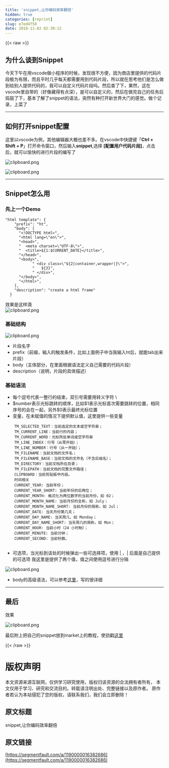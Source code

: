 ```yaml
---
title: 'snippet,让你编码效率翻倍'
hidden: true
categories: [reprint]
slug: e7ed4f50
date: 2018-11-02 02:30:12
---
```


{{< raw >}}
<h2 id="articleHeader0">&#x4E3A;&#x4EC0;&#x4E48;&#x8C08;&#x5230;Snippet</h2><p>&#x4ECA;&#x5929;&#x4E0B;&#x5348;&#x5728;&#x7528;vscode&#x505A;&#x5C0F;&#x7A0B;&#x5E8F;&#x7684;&#x65F6;&#x5019;&#xFF0C;&#x53D1;&#x73B0;&#x5F88;&#x4E0D;&#x65B9;&#x4FBF;&#xFF0C;&#x56E0;&#x4E3A;&#x5546;&#x5E97;&#x91CC;&#x63D0;&#x4F9B;&#x7684;&#x4EE3;&#x7801;&#x7247;&#x6BB5;&#x6781;&#x4E3A;&#x6709;&#x9650;&#xFF0C;&#x800C;&#x4E14;&#x5E73;&#x65F6;&#x51E0;&#x4E4E;&#x6BCF;&#x5929;&#x90FD;&#x9700;&#x8981;&#x7528;&#x5230;&#x4EE3;&#x7801;&#x7247;&#x6BB5;&#xFF0C;&#x6240;&#x4EE5;&#x5C31;&#x5728;&#x601D;&#x8003;&#x4ED6;&#x4EEC;&#x662F;&#x600E;&#x4E48;&#x505A;&#x5230;&#x7ED9;&#x522B;&#x4EBA;&#x63D0;&#x4F9B;&#x4EE3;&#x7801;&#x7684;&#xFF0C;&#x6211;&#x53EF;&#x4EE5;&#x81EA;&#x5B9A;&#x4E49;&#x4EE3;&#x7801;&#x7247;&#x6BB5;&#x5417;&#x3002;&#x7136;&#x540E;&#x67E5;&#x4E86;&#x4E0B;&#xFF0C;&#x679C;&#x7136;&#xFF0C;&#x8FD9;&#x5728;vscode&#x91CC;&#x81EA;&#x5E26;&#x7684;&#xFF08;&#x597D;&#x50CF;&#x85CF;&#x5F97;&#x6709;&#x70B9;&#x6DF1;&#xFF09;&#xFF0C;&#x662F;&#x53EF;&#x4EE5;&#x81EA;&#x5B9A;&#x4E49;&#x7684;&#xFF0C;&#x7136;&#x540E;&#x5728;&#x505A;&#x5B8C;&#x81EA;&#x5DF1;&#x7684;&#x4EFB;&#x52A1;&#x540E;&#x6363;&#x9F13;&#x4E86;&#x4E0B;&#xFF0C;&#x57FA;&#x672C;&#x4E86;&#x89E3;&#x4E86;snippet&#x7684;&#x8BED;&#x6CD5;&#xFF0C;&#x7A81;&#x7136;&#x6709;&#x79CD;&#x6253;&#x5F00;&#x65B0;&#x4E16;&#x754C;&#x5927;&#x95E8;&#x7684;&#x611F;&#x89C9;&#x3002;&#x505A;&#x4E2A;&#x8BB0;&#x5F55;&#xFF0C;&#x4E0A;&#x83DC;&#x4E86;</p><hr><h2 id="articleHeader1">&#x5982;&#x4F55;&#x6253;&#x5F00;snippet&#x914D;&#x7F6E;</h2><p>&#x8FD9;&#x91CC;&#x4EE5;vscode&#x4E3A;&#x4F8B;&#xFF0C;&#x5176;&#x4ED6;&#x7F16;&#x8F91;&#x5668;&#x5927;&#x6982;&#x4E5F;&#x5DEE;&#x4E0D;&#x591A;&#x3002;&#x5728;vscode&#x4E2D;&#x5FEB;&#x6377;&#x952E;&#x300C;<strong>Ctrl + Shift + P</strong>&#x300D;&#x6253;&#x5F00;&#x547D;&#x4EE4;&#x7A97;&#x53E3;&#xFF0C;&#x7136;&#x540E;&#x8F93;&#x5165;<strong>snippet</strong>,&#x9009;&#x62E9; <strong>[&#x914D;&#x7F6E;&#x7528;&#x6237;&#x4EE3;&#x7801;&#x7247;&#x6BB5;]</strong>&#xFF0C;&#x70B9;&#x51FB;&#x540E;&#xFF0C;&#x5C31;&#x53EF;&#x4EE5;&#x6109;&#x5FEB;&#x7684;&#x8FDB;&#x884C;&#x7247;&#x6BB5;&#x7684;&#x7F16;&#x5199;&#x4E86;</p><p><span class="img-wrap"><img data-src="/img/bVbgT1P?w=731&amp;h=258" src="https://static.alili.tech/img/bVbgT1P?w=731&amp;h=258" alt="clipboard.png" title="clipboard.png" style="cursor:pointer;display:inline"></span></p><p><span class="img-wrap"><img data-src="/img/bVbgT1R?w=597&amp;h=472" src="https://static.alili.tech/img/bVbgT1R?w=597&amp;h=472" alt="clipboard.png" title="clipboard.png" style="cursor:pointer;display:inline"></span></p><hr><h2 id="articleHeader2">Snippet&#x600E;&#x4E48;&#x7528;</h2><h3 id="articleHeader3">&#x5148;&#x4E0A;&#x4E00;&#x4E2A;Demo</h3><div class="widget-codetool" style="display:none"><div class="widget-codetool--inner"><span class="selectCode code-tool" data-toggle="tooltip" data-placement="top" title="" data-original-title="&#x5168;&#x9009;"></span> <span type="button" class="copyCode code-tool" data-toggle="tooltip" data-placement="top" data-clipboard-text="&quot;html template&quot;: {
    &quot;prefix&quot;: &quot;ht&quot;,
    &quot;body&quot;: [
      &quot;&lt;!DOCTYPE html&gt;&quot;,
      &quot;&lt;html lang=\&quot;en\&quot;&gt;&quot;,
      &quot;&lt;head&gt;&quot;,
      &quot;  &lt;meta charset=\&quot;UTF-8\&quot;&gt;&quot;,
      &quot;  &lt;title&gt;${1:$CURRENT_DATE}&lt;/title&gt;&quot;,
      &quot;&lt;/head&gt;&quot;,
      &quot;&lt;body&gt;&quot;,
            &quot; &lt;div class=\&quot;${2|container,wrapper|}\&quot;&gt;&quot;,
            &quot;   ${3}&quot;,
            &quot; &lt;/div&gt;&quot;,
      &quot;&lt;/body&gt;&quot;,
      &quot;&lt;/html&gt;&quot;,
    ],
    &quot;description&quot;: &quot;create a html frame&quot;
  }" title="" data-original-title="&#x590D;&#x5236;"></span> <span type="button" class="saveToNote code-tool" data-toggle="tooltip" data-placement="top" title="" data-original-title="&#x653E;&#x8FDB;&#x7B14;&#x8BB0;"></span></div></div><pre class="hljs xml"><code>&quot;html template&quot;: {
    &quot;prefix&quot;: &quot;ht&quot;,
    &quot;body&quot;: [
      &quot;<span class="hljs-meta">&lt;!DOCTYPE html&gt;</span>&quot;,
      &quot;<span class="hljs-tag">&lt;<span class="hljs-name">html</span> <span class="hljs-attr">lang</span>=<span class="hljs-string">\</span>&quot;<span class="hljs-attr">en</span>\&quot;&gt;</span>&quot;,
      &quot;<span class="hljs-tag">&lt;<span class="hljs-name">head</span>&gt;</span>&quot;,
      &quot;  <span class="hljs-tag">&lt;<span class="hljs-name">meta</span> <span class="hljs-attr">charset</span>=<span class="hljs-string">\</span>&quot;<span class="hljs-attr">UTF-8</span>\&quot;&gt;</span>&quot;,
      &quot;  <span class="hljs-tag">&lt;<span class="hljs-name">title</span>&gt;</span>${1:$CURRENT_DATE}<span class="hljs-tag">&lt;/<span class="hljs-name">title</span>&gt;</span>&quot;,
      &quot;<span class="hljs-tag">&lt;/<span class="hljs-name">head</span>&gt;</span>&quot;,
      &quot;<span class="hljs-tag">&lt;<span class="hljs-name">body</span>&gt;</span>&quot;,
            &quot; <span class="hljs-tag">&lt;<span class="hljs-name">div</span> <span class="hljs-attr">class</span>=<span class="hljs-string">\</span>&quot;${<span class="hljs-attr">2</span>|<span class="hljs-attr">container</span>,<span class="hljs-attr">wrapper</span>|}\&quot;&gt;</span>&quot;,
            &quot;   ${3}&quot;,
            &quot; <span class="hljs-tag">&lt;/<span class="hljs-name">div</span>&gt;</span>&quot;,
      &quot;<span class="hljs-tag">&lt;/<span class="hljs-name">body</span>&gt;</span>&quot;,
      &quot;<span class="hljs-tag">&lt;/<span class="hljs-name">html</span>&gt;</span>&quot;,
    ],
    &quot;description&quot;: &quot;create a html frame&quot;
  }</code></pre><p>&#x6548;&#x679C;&#x662F;&#x8FD9;&#x6837;&#x6EF4;<br><span class="img-wrap"><img data-src="/img/bVbgTRV?w=288&amp;h=232" src="https://static.alili.tech/img/bVbgTRV?w=288&amp;h=232" alt="clipboard.png" title="clipboard.png" style="cursor:pointer;display:inline"></span></p><h3 id="articleHeader4">&#x57FA;&#x7840;&#x7ED3;&#x6784;</h3><p><span class="img-wrap"><img data-src="/img/bVbgTn7?w=598&amp;h=139" src="https://static.alili.tech/img/bVbgTn7?w=598&amp;h=139" alt="clipboard.png" title="clipboard.png" style="cursor:pointer;display:inline"></span></p><ul><li>&#x7247;&#x6BB5;&#x540D;&#x5B57;</li><li>prefix&#xFF08;&#x524D;&#x7F00;&#xFF0C;&#x8F93;&#x5165;&#x7684;&#x89E6;&#x53D1;&#x6761;&#x4EF6;&#xFF0C;&#x6BD4;&#x5982;&#x4E0A;&#x9762;&#x4F8B;&#x5B50;&#x4E2D;&#x5F53;&#x6211;&#x8F93;&#x5165;ht&#x540E;&#xFF0C;&#x5C31;&#x80FD;tab&#x51FA;&#x6765;&#x7247;&#x6BB5;&#xFF09;</li><li>body&#xFF08;&#x4E3B;&#x4F53;&#x90E8;&#x5206;&#xFF0C;&#x5728;&#x91CC;&#x9762;&#x6839;&#x636E;&#x8BED;&#x6CD5;&#x5B9A;&#x4E49;&#x81EA;&#x5DF1;&#x9700;&#x8981;&#x7684;&#x4EE3;&#x7801;&#x7247;&#x6BB5;&#xFF09;</li><li>description&#xFF08;&#x8BF4;&#x660E;&#xFF0C;&#x7247;&#x6BB5;&#x7684;&#x5177;&#x4F53;&#x63CF;&#x8FF0;&#xFF09;</li></ul><h3 id="articleHeader5">&#x57FA;&#x7840;&#x8BED;&#x6CD5;</h3><ul><li>&#x6BCF;&#x4E2A;&#x9017;&#x53F7;&#x4EE3;&#x8868;&#x4E00;&#x6574;&#x884C;&#x7684;&#x7ED3;&#x675F;&#xFF0C;&#x53CC;&#x5F15;&#x53F7;&#x9700;&#x8981;&#x7528;&#x8F6C;&#x4E49;&#x5B57;&#x7B26; \</li><li>$number&#x8868;&#x793A;&#x5149;&#x6807;&#x8DF3;&#x8F6C;&#x7684;&#x987A;&#x5E8F;&#xFF0C;&#x6BD4;&#x5982;$1&#x8868;&#x793A;&#x5149;&#x6807;&#x9996;&#x6B21;&#x9700;&#x8981;&#x8DF3;&#x8F6C;&#x7684;&#x4F4D;&#x7F6E;&#xFF0C;&#x76F8;&#x540C;&#x5E8F;&#x53F7;&#x7684;&#x4F1A;&#x5728;&#x4E00;&#x8D77;&#xFF0C;&#x53E6;&#x5916;$0&#x8868;&#x793A;&#x6700;&#x7EC8;&#x5149;&#x6807;&#x4F4D;&#x7F6E;</li><li>&#x53D8;&#x91CF;&#xFF0C;&#x5728;&#x672A;&#x8D4B;&#x503C;&#x7684;&#x60C5;&#x51B5;&#x4E0B;&#x63D0;&#x4F9B;&#x9ED8;&#x8BA4;&#x503C;&#xFF0C;&#x8FD9;&#x91CC;&#x63D0;&#x4F9B;&#x4E00;&#x4E9B;&#x53D8;&#x91CF;</li></ul><div class="widget-codetool" style="display:none"><div class="widget-codetool--inner"><span class="selectCode code-tool" data-toggle="tooltip" data-placement="top" title="" data-original-title="&#x5168;&#x9009;"></span> <span type="button" class="copyCode code-tool" data-toggle="tooltip" data-placement="top" data-clipboard-text="    TM_SELECTED_TEXT&#xFF1A;&#x5F53;&#x524D;&#x9009;&#x5B9A;&#x7684;&#x6587;&#x672C;&#x6216;&#x7A7A;&#x5B57;&#x7B26;&#x4E32;&#xFF1B; 
    TM_CURRENT_LINE&#xFF1A;&#x5F53;&#x524D;&#x884C;&#x7684;&#x5185;&#x5BB9;&#xFF1B;
    TM_CURRENT_WORD&#xFF1A;&#x5149;&#x6807;&#x6240;&#x5904;&#x5355;&#x8BCD;&#x6216;&#x7A7A;&#x5B57;&#x7B26;&#x4E32; 
    TM_LINE_INDEX&#xFF1A;&#x884C;&#x53F7;&#xFF08;&#x4ECE;&#x96F6;&#x5F00;&#x59CB;&#xFF09;&#xFF1B;
    TM_LINE_NUMBER&#xFF1A;&#x884C;&#x53F7;&#xFF08;&#x4ECE;&#x4E00;&#x5F00;&#x59CB;&#xFF09;&#xFF1B;
    TM_FILENAME&#xFF1A;&#x5F53;&#x524D;&#x6587;&#x6863;&#x7684;&#x6587;&#x4EF6;&#x540D;&#xFF1B;
    TM_FILENAME_BASE&#xFF1A;&#x5F53;&#x524D;&#x6587;&#x6863;&#x7684;&#x6587;&#x4EF6;&#x540D;&#xFF08;&#x4E0D;&#x542B;&#x540E;&#x7F00;&#x540D;&#xFF09;&#xFF1B;
    TM_DIRECTORY&#xFF1A;&#x5F53;&#x524D;&#x6587;&#x6863;&#x6240;&#x5728;&#x76EE;&#x5F55;&#xFF1B;
    TM_FILEPATH&#xFF1A;&#x5F53;&#x524D;&#x6587;&#x6863;&#x7684;&#x5B8C;&#x6574;&#x6587;&#x4EF6;&#x8DEF;&#x5F84;&#xFF1B;
    CLIPBOARD&#xFF1A;&#x5F53;&#x524D;&#x526A;&#x8D34;&#x677F;&#x4E2D;&#x5185;&#x5BB9;&#x3002;
    &#x65F6;&#x95F4;&#x76F8;&#x5173;
    CURRENT_YEAR: &#x5F53;&#x524D;&#x5E74;&#x4EFD;&#xFF1B;
    CURRENT_YEAR_SHORT: &#x5F53;&#x524D;&#x5E74;&#x4EFD;&#x7684;&#x540E;&#x4E24;&#x4F4D;&#xFF1B;
    CURRENT_MONTH: &#x683C;&#x5F0F;&#x5316;&#x4E3A;&#x4E24;&#x4F4D;&#x6570;&#x5B57;&#x7684;&#x5F53;&#x524D;&#x6708;&#x4EFD;&#xFF0C;&#x5982; 02&#xFF1B;
    CURRENT_MONTH_NAME: &#x5F53;&#x524D;&#x6708;&#x4EFD;&#x7684;&#x5168;&#x79F0;&#xFF0C;&#x5982; July&#xFF1B;
    CURRENT_MONTH_NAME_SHORT: &#x5F53;&#x524D;&#x6708;&#x4EFD;&#x7684;&#x7B80;&#x79F0;&#xFF0C;&#x5982; Jul&#xFF1B;
    CURRENT_DATE: &#x5F53;&#x5929;&#x6708;&#x4EFD;&#x7B2C;&#x51E0;&#x5929;&#xFF1B;
    CURRENT_DAY_NAME: &#x5F53;&#x5929;&#x5468;&#x51E0;&#xFF0C;&#x5982; Monday&#xFF1B;
    CURRENT_DAY_NAME_SHORT: &#x5F53;&#x5929;&#x5468;&#x51E0;&#x7684;&#x7B80;&#x79F0;&#xFF0C;&#x5982; Mon&#xFF1B;
    CURRENT_HOUR: &#x5F53;&#x524D;&#x5C0F;&#x65F6;&#xFF08;24 &#x5C0F;&#x65F6;&#x5236;&#xFF09;&#xFF1B;
    CURRENT_MINUTE: &#x5F53;&#x524D;&#x5206;&#x949F;&#xFF1B;
    CURRENT_SECOND: &#x5F53;&#x524D;&#x79D2;&#x6570;&#x3002;
    " title="" data-original-title="&#x590D;&#x5236;"></span> <span type="button" class="saveToNote code-tool" data-toggle="tooltip" data-placement="top" title="" data-original-title="&#x653E;&#x8FDB;&#x7B14;&#x8BB0;"></span></div></div><pre class="hljs dts"><code>    TM_SELECTED_TEXT&#xFF1A;&#x5F53;&#x524D;&#x9009;&#x5B9A;&#x7684;&#x6587;&#x672C;&#x6216;&#x7A7A;&#x5B57;&#x7B26;&#x4E32;&#xFF1B; 
    TM_CURRENT_LINE&#xFF1A;&#x5F53;&#x524D;&#x884C;&#x7684;&#x5185;&#x5BB9;&#xFF1B;
    TM_CURRENT_WORD&#xFF1A;&#x5149;&#x6807;&#x6240;&#x5904;&#x5355;&#x8BCD;&#x6216;&#x7A7A;&#x5B57;&#x7B26;&#x4E32; 
    TM_LINE_INDEX&#xFF1A;&#x884C;&#x53F7;&#xFF08;&#x4ECE;&#x96F6;&#x5F00;&#x59CB;&#xFF09;&#xFF1B;
    TM_LINE_NUMBER&#xFF1A;&#x884C;&#x53F7;&#xFF08;&#x4ECE;&#x4E00;&#x5F00;&#x59CB;&#xFF09;&#xFF1B;
    TM_FILENAME&#xFF1A;&#x5F53;&#x524D;&#x6587;&#x6863;&#x7684;&#x6587;&#x4EF6;&#x540D;&#xFF1B;
    TM_FILENAME_BASE&#xFF1A;&#x5F53;&#x524D;&#x6587;&#x6863;&#x7684;&#x6587;&#x4EF6;&#x540D;&#xFF08;&#x4E0D;&#x542B;&#x540E;&#x7F00;&#x540D;&#xFF09;&#xFF1B;
    TM_DIRECTORY&#xFF1A;&#x5F53;&#x524D;&#x6587;&#x6863;&#x6240;&#x5728;&#x76EE;&#x5F55;&#xFF1B;
    TM_FILEPATH&#xFF1A;&#x5F53;&#x524D;&#x6587;&#x6863;&#x7684;&#x5B8C;&#x6574;&#x6587;&#x4EF6;&#x8DEF;&#x5F84;&#xFF1B;
    CLIPBOARD&#xFF1A;&#x5F53;&#x524D;&#x526A;&#x8D34;&#x677F;&#x4E2D;&#x5185;&#x5BB9;&#x3002;
    &#x65F6;&#x95F4;&#x76F8;&#x5173;
<span class="hljs-symbol">    CURRENT_YEAR:</span> &#x5F53;&#x524D;&#x5E74;&#x4EFD;&#xFF1B;
<span class="hljs-symbol">    CURRENT_YEAR_SHORT:</span> &#x5F53;&#x524D;&#x5E74;&#x4EFD;&#x7684;&#x540E;&#x4E24;&#x4F4D;&#xFF1B;
<span class="hljs-symbol">    CURRENT_MONTH:</span> &#x683C;&#x5F0F;&#x5316;&#x4E3A;&#x4E24;&#x4F4D;&#x6570;&#x5B57;&#x7684;&#x5F53;&#x524D;&#x6708;&#x4EFD;&#xFF0C;&#x5982; <span class="hljs-number">02</span>&#xFF1B;
<span class="hljs-symbol">    CURRENT_MONTH_NAME:</span> &#x5F53;&#x524D;&#x6708;&#x4EFD;&#x7684;&#x5168;&#x79F0;&#xFF0C;&#x5982; July&#xFF1B;
<span class="hljs-symbol">    CURRENT_MONTH_NAME_SHORT:</span> &#x5F53;&#x524D;&#x6708;&#x4EFD;&#x7684;&#x7B80;&#x79F0;&#xFF0C;&#x5982; Jul&#xFF1B;
<span class="hljs-symbol">    CURRENT_DATE:</span> &#x5F53;&#x5929;&#x6708;&#x4EFD;&#x7B2C;&#x51E0;&#x5929;&#xFF1B;
<span class="hljs-symbol">    CURRENT_DAY_NAME:</span> &#x5F53;&#x5929;&#x5468;&#x51E0;&#xFF0C;&#x5982; Monday&#xFF1B;
<span class="hljs-symbol">    CURRENT_DAY_NAME_SHORT:</span> &#x5F53;&#x5929;&#x5468;&#x51E0;&#x7684;&#x7B80;&#x79F0;&#xFF0C;&#x5982; Mon&#xFF1B;
<span class="hljs-symbol">    CURRENT_HOUR:</span> &#x5F53;&#x524D;&#x5C0F;&#x65F6;&#xFF08;<span class="hljs-number">24</span> &#x5C0F;&#x65F6;&#x5236;&#xFF09;&#xFF1B;
<span class="hljs-symbol">    CURRENT_MINUTE:</span> &#x5F53;&#x524D;&#x5206;&#x949F;&#xFF1B;
<span class="hljs-symbol">    CURRENT_SECOND:</span> &#x5F53;&#x524D;&#x79D2;&#x6570;&#x3002;
    </code></pre><ul><li>&#x53EF;&#x9009;&#x9879;&#xFF0C;&#x5F53;&#x5149;&#x6807;&#x5230;&#x8BE5;&#x5904;&#x7684;&#x65F6;&#x5019;&#x5F39;&#x51FA;&#x4E00;&#x4E9B;&#x53EF;&#x9009;&#x62E9;&#x9879;&#xFF0C;&#x4F7F;&#x7528; | &#xFF0C;| &#x540E;&#x9762;&#x662F;&#x81EA;&#x5DF1;&#x63D0;&#x4F9B;&#x7684;&#x53EF;&#x9009;&#x9879; &#x6211;&#x8FD9;&#x91CC;&#x662F;&#x63D0;&#x4F9B;&#x4E86;&#x4E24;&#x4E2A;&#x503C;&#xFF0C;&#x503C;&#x4E4B;&#x95F4;&#x4F7F;&#x7528;&#x9017;&#x53F7;&#x8FDB;&#x884C;&#x5206;&#x9694;</li></ul><p><span class="img-wrap"><img data-src="/img/bVbgTXq?w=634&amp;h=97" src="https://static.alili.tech/img/bVbgTXq?w=634&amp;h=97" alt="clipboard.png" title="clipboard.png" style="cursor:pointer;display:inline"></span></p><ul><li>body&#x7684;&#x9AD8;&#x7EA7;&#x8BED;&#x6CD5;&#xFF0C;&#x53EF;&#x4EE5;&#x53C2;&#x8003;<a href="https://blog.csdn.net/maokelong95/article/details/54379046#34-body-%E9%AB%98%E7%BA%A7%E8%AF%AD%E6%B3%95" rel="nofollow noreferrer" target="_blank">&#x8FD9;&#x91CC;</a>&#xFF0C;&#x5199;&#x7684;&#x5F88;&#x8BE6;&#x7EC6;</li></ul><hr><h2 id="articleHeader6">&#x6700;&#x540E;</h2><p>&#x6548;&#x679C;</p><p><span class="img-wrap"><img data-src="/img/bVbgT6x?w=594&amp;h=440" src="https://static.alili.tech/img/bVbgT6x?w=594&amp;h=440" alt="clipboard.png" title="clipboard.png" style="cursor:pointer;display:inline"></span></p><p>&#x6700;&#x540E;&#x9644;&#x4E0A;&#x628A;&#x81EA;&#x5DF1;&#x7684;snippet&#x653E;&#x5230;market&#x4E0A;&#x7684;&#x6559;&#x7A0B;&#xFF0C;&#x4F7F;&#x52B2;&#x6233;<a href="https://blog.csdn.net/crper/article/details/78637080" rel="nofollow noreferrer" target="_blank">&#x8FD9;&#x91CC;</a></p>
{{< /raw >}}

# 版权声明
本文资源来源互联网，仅供学习研究使用，版权归该资源的合法拥有者所有，
本文仅用于学习、研究和交流目的。转载请注明出处、完整链接以及原作者。
原作者若认为本站侵犯了您的版权，请联系我们，我们会立即删除！

## 原文标题
snippet,让你编码效率翻倍

## 原文链接
[https://segmentfault.com/a/1190000016382686](https://segmentfault.com/a/1190000016382686)

